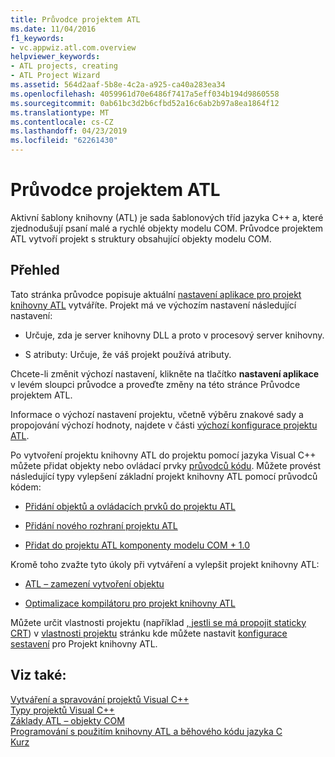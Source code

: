 ```yaml
---
title: Průvodce projektem ATL
ms.date: 11/04/2016
f1_keywords:
- vc.appwiz.atl.com.overview
helpviewer_keywords:
- ATL projects, creating
- ATL Project Wizard
ms.assetid: 564d2aaf-5b8e-4c2a-a925-ca40a283ea34
ms.openlocfilehash: 4059961d70e6486f7417a5eff034b194d9860558
ms.sourcegitcommit: 0ab61bc3d2b6cfbd52a16c6ab2b97a8ea1864f12
ms.translationtype: MT
ms.contentlocale: cs-CZ
ms.lasthandoff: 04/23/2019
ms.locfileid: "62261430"
---
```

# <a name="atl-project-wizard"></a>Průvodce projektem ATL

Aktivní šablony knihovny (ATL) je sada šablonových tříd jazyka C++ a, které zjednodušují psaní malé a rychlé objekty modelu COM. Průvodce projektem ATL vytvoří projekt s struktury obsahující objekty modelu COM.

## <a name="overview"></a>Přehled

Tato stránka průvodce popisuje aktuální [nastavení aplikace pro projekt knihovny ATL](../../atl/reference/application-settings-atl-project-wizard.md) vytváříte. Projekt má ve výchozím nastavení následující nastavení:

- Určuje, zda je server knihovny DLL a proto v procesový server knihovny.

- S atributy: Určuje, že váš projekt používá atributy.

Chcete-li změnit výchozí nastavení, klikněte na tlačítko **nastavení aplikace** v levém sloupci průvodce a proveďte změny na této stránce Průvodce projektem ATL.

Informace o výchozí nastavení projektu, včetně výběru znakové sady a propojování výchozí hodnoty, najdete v části [výchozí konfigurace projektu ATL](../../atl/reference/default-atl-project-configurations.md).

Po vytvoření projektu knihovny ATL do projektu pomocí jazyka Visual C++ můžete přidat objekty nebo ovládací prvky [průvodců kódu](../../ide/adding-functionality-with-code-wizards-cpp.md). Můžete provést následující typy vylepšení základní projekt knihovny ATL pomocí průvodců kódem:

- [Přidání objektů a ovládacích prvků do projektu ATL](../../atl/reference/adding-objects-and-controls-to-an-atl-project.md)

- [Přidání nového rozhraní projektu ATL](../../atl/reference/adding-a-new-interface-in-an-atl-project.md)

- [Přidat do projektu ATL komponenty modelu COM + 1.0](../../atl/reference/adding-an-atl-com-plus-1-0-component.md)

Kromě toho zvažte tyto úkoly při vytváření a vylepšit projekt knihovny ATL:

- [ATL – zamezení vytvoření objektu](../../atl/reference/making-an-atl-object-noncreatable.md)

- [Optimalizace kompilátoru pro projekt knihovny ATL](../../atl/reference/specifying-compiler-optimization-for-an-atl-project.md)

Můžete určit vlastnosti projektu (například [, jestli se má propojit staticky CRT](../../atl/programming-with-atl-and-c-run-time-code.md)) v [vlastnosti projektu](../../build/reference/general-property-page-project.md) stránku kde můžete nastavit [konfigurace sestavení](/visualstudio/ide/understanding-build-configurations) pro Projekt knihovny ATL.

## <a name="see-also"></a>Viz také:

[Vytváření a spravování projektů Visual C++](../../build/creating-and-managing-visual-cpp-projects.md)<br/>
[Typy projektů Visual C++](../../build/reference/visual-cpp-project-types.md)<br/>
[Základy ATL – objekty COM](../../atl/fundamentals-of-atl-com-objects.md)<br/>
[Programování s použitím knihovny ATL a běhového kódu jazyka C](../../atl/programming-with-atl-and-c-run-time-code.md)<br/>
[Kurz](../../atl/active-template-library-atl-tutorial.md)
